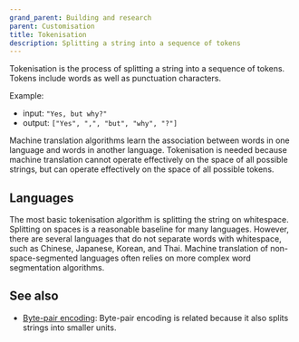 ```yaml
---
grand_parent: Building and research
parent: Customisation
title: Tokenisation
description: Splitting a string into a sequence of tokens
---
```


Tokenisation is the process of splitting a string into a sequence of tokens.
Tokens include words as well as punctuation characters.

Example:
- input: `"Yes, but why?"`
- output: `["Yes", ",", "but", "why", "?"]`

Machine translation algorithms learn the association between words in one language and words in another language.
Tokenisation is needed because machine translation cannot operate effectively on the space of all possible strings, but can operate effectively on the space of all possible tokens.

## Languages
The most basic tokenisation algorithm is splitting the string on whitespace.
Splitting on spaces is a reasonable baseline for many languages.
However, there are several languages that do not separate words with whitespace, such as Chinese, Japanese, Korean, and Thai.
Machine translation of non-space-segmented languages often relies on more complex word segmentation algorithms.

## See also

- [Byte-pair encoding](/approaches/byte-pair-encoding.md): Byte-pair encoding is related because it also splits strings into smaller units.
